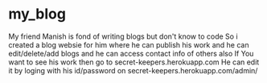# my_blog
My friend Manish is fond of writing blogs but don't know to code
So i created a blog websie for him where he can publish his work
and he can edit/delete/add blogs and he can access contact info 
of others also
If You want to see his work then go to 
secret-keepers.herokuapp.com
He can edit it by loging with his id/password on
secret-keepers.herokuapp.com/admin/
